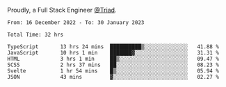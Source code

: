Proudly, a Full Stack Engineer [@Triad](https://github.com/Triad-Behavioral-Health).
<!--START_SECTION:waka-->

```text
From: 16 December 2022 - To: 30 January 2023

Total Time: 32 hrs

TypeScript       13 hrs 24 mins  ██████████▒░░░░░░░░░░░░░░   41.88 %
JavaScript       10 hrs 1 min    ███████▓░░░░░░░░░░░░░░░░░   31.31 %
HTML             3 hrs 1 min     ██▒░░░░░░░░░░░░░░░░░░░░░░   09.47 %
SCSS             2 hrs 37 mins   ██░░░░░░░░░░░░░░░░░░░░░░░   08.23 %
Svelte           1 hr 54 mins    █▒░░░░░░░░░░░░░░░░░░░░░░░   05.94 %
JSON             43 mins         ▓░░░░░░░░░░░░░░░░░░░░░░░░   02.27 %
```

<!--END_SECTION:waka-->
